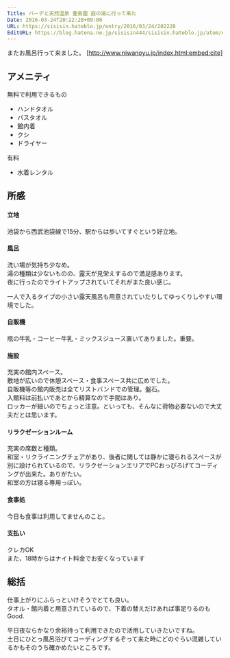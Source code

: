 ```yaml
---
Title: バーデと天然温泉 豊島園 庭の湯に行って来た
Date: 2016-03-24T20:22:28+09:00
URL: https://sisisin.hateblo.jp/entry/2016/03/24/202228
EditURL: https://blog.hatena.ne.jp/sisisin444/sisisin.hateblo.jp/atom/entry/10328537792368386866
---
```


またお風呂行って来ました。
[http://www.niwanoyu.jp/index.html:embed:cite]
  
## アメニティ
無料で利用できるもの

* ハンドタオル
* バスタオル
* 館内着
* クシ
* ドライヤー

有料

* 水着レンタル




## 所感
#### 立地
池袋から西武池袋線で15分、駅からは歩いてすぐという好立地。  


#### 風呂
洗い場が気持ち少なめ。  
湯の種類は少ないものの、露天が見栄えするので満足感あります。  
夜に行ったのでライトアップされていてそれがまた良い感じ。  
  
一人で入るタイプの小さい露天風呂も用意されていたりしてゆっくりしやすい環境でした。  

#### 自販機
瓶の牛乳・コーヒー牛乳・ミックスジュース置いてありました。重要。  
  
#### 施設
充実の館内スペース。  
敷地が広いので休憩スペース・食事スペース共に広めでした。  
自販機等の館内販売は全てリストバンドでの管理。盤石。  
入館料は前払いであとから精算なので手間はあり。  
ロッカーが細いのでちょっと注意。といっても、そんなに荷物必要ないので大丈夫だとは思います。  
  
#### リラクゼーションルーム
充実の席数と種類。  
和室・リクライニングチェアがあり、後者に関しては静かに寝られるスペースが別に設けられているので、リラクゼーションエリアでPCおっぴろげてコーディングが出来た。ありがたい。  
和室の方は寝る専用っぽい。

#### 食事処
今日も食事は利用してませんのこと。  

#### 支払い
クレカOK  
また、18時からはナイト料金でお安くなっています


## 総括
仕事上がりにふらっといけそうでとても良い。  
タオル・館内着と用意されているので、下着の替えだけあれば事足りるのもGood.  
  
平日夜ならかなり余裕持って利用できたので活用していきたいですね。  
土日にひとっ風呂浴びてコーディングするぞって来た時にどのぐらい混雑しているかもそのうち確かめたいところです。
